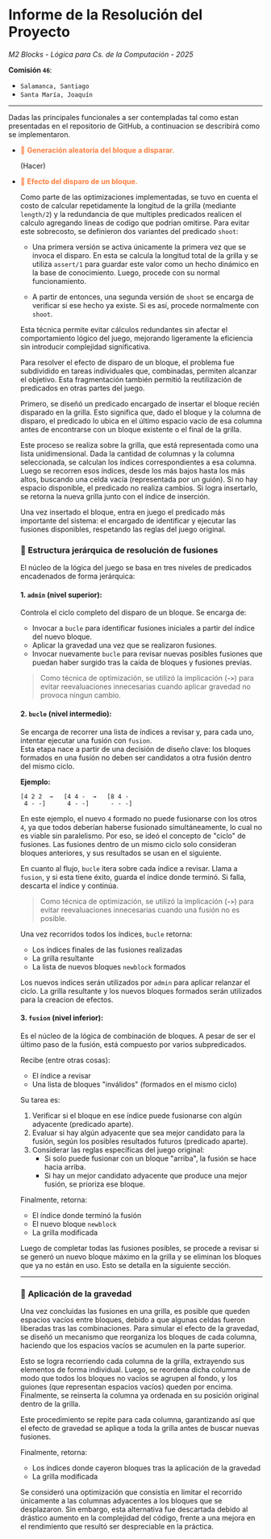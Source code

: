 # Informe de la Resolución del Proyecto
*M2 Blocks - Lógica para Cs. de la Computación - 2025*

**Comisión `46`**:
- `Salamanca, Santiago`
- `Santa María, Joaquín`
---
Dadas las principales funcionales a ser contempladas tal como estan presentadas en el repositorio de GitHub, a continuacion se describirá como se implementaron.


- <span style="color:#fc7f40">📌 **Generación aleatoria del bloque a disparar.**</span> 

    (Hacer)

- <span style="color:#fc7f40">📌  **Efecto del disparo de un bloque.**</span> 

    Como parte de las optimizaciones implementadas, se tuvo en cuenta el costo de calcular repetidamente la longitud de la grilla (mediante `length/2`) y la redundancia de que multiples predicados realicen el calculo agregando lineas de codigo que podrian omitirse. Para evitar este sobrecosto, se definieron dos variantes del predicado `shoot`:

    - Una primera versión se activa únicamente la primera vez que se invoca el disparo. En esta se calcula la longitud total de la grilla y se utiliza `assert/1` para guardar este valor como un hecho dinámico en la base de conocimiento. Luego, procede con su normal funcionamiento.

    - A partir de entonces, una segunda versión de `shoot` se encarga de verificar si ese hecho ya existe. Si es así, procede normalmente con `shoot`.

    Esta técnica permite evitar cálculos redundantes sin afectar el comportamiento lógico del juego, mejorando ligeramente la eficiencia sin introducir complejidad significativa.

    Para resolver el efecto de disparo de un bloque, el problema fue subdividido en tareas individuales que, combinadas, permiten alcanzar el objetivo. Esta fragmentación también permitió la reutilización de predicados en otras partes del juego.

    Primero, se diseñó un predicado encargado de insertar el bloque recién disparado en la grilla. Esto significa que, dado el bloque y la columna de disparo, el predicado lo ubica en el último espacio vacío de esa columna antes de encontrarse con un bloque existente o el final de la grilla.

    Este proceso se realiza sobre la grilla, que está representada como una lista unidimensional. Dada la cantidad de columnas y la columna seleccionada, se calculan los índices correspondientes a esa columna. Luego se recorren esos índices, desde los más bajos hasta los más altos, buscando una celda vacía (representada por un guión). Si no hay espacio disponible, el predicado no realiza cambios. Si logra insertarlo, se retorna la nueva grilla junto con el índice de inserción.

    Una vez insertado el bloque, entra en juego el predicado más importante del sistema: el encargado de identificar y ejecutar las fusiones disponibles, respetando las reglas del juego original.

    ### 🔹 Estructura jerárquica de resolución de fusiones

    El núcleo de la lógica del juego se basa en tres niveles de predicados encadenados de forma jerárquica:

    #### 1. `admin` (nivel superior):

    Controla el ciclo completo del disparo de un bloque. Se encarga de:

    - Invocar a `bucle` para identificar fusiones iniciales  a partir del índice del nuevo bloque.
    - Aplicar la gravedad una vez que se realizaron fusiones.
    - Invocar nuevamente `bucle` para revisar nuevas posibles fusiones  que puedan haber surgido tras la caída de bloques y fusiones previas.

    > Como técnica de optimización, se utilizó la implicación (**`->`**) para evitar reevaluaciones innecesarias cuando aplicar gravedad no provoca ningun cambio.

    #### 2. `bucle` (nivel intermedio):

    Se encarga de recorrer una lista de índices a revisar y, para cada uno, intentar ejecutar una fusión con `fusion`.\
    Esta etapa nace a partir de una decisión de diseño clave: los bloques formados en una fusión no deben ser candidatos a otra fusión dentro del mismo ciclo.

    **Ejemplo:**

    ```
    [4 2 2  →   [4 4 -  →   [8 4 -
     4 - -]      4 - -]      - - -]
    ```

    En este ejemplo, el nuevo `4` formado no puede fusionarse con los otros     `4`, ya que todos deberían haberse fusionado simultáneamente, lo cual   no es viable sin paralelismo. Por eso, se ideó el concepto de "ciclo"     de fusiones. Las fusiones dentro de un mismo ciclo solo consideran  bloques anteriores, y sus resultados se usan en el siguiente.

    En cuanto al flujo, `bucle` itera sobre cada índice a revisar. Llama a  `fusion`, y si esta tiene éxito, guarda el índice donde terminó. Si  falla, descarta el índice y continúa.

    > Como técnica de optimización, se utilizó la implicación (**`->`**) para evitar reevaluaciones innecesarias cuando una fusión no es posible.

    Una vez recorridos todos los índices, `bucle` retorna:

    - Los índices finales de las fusiones realizadas
    - La grilla resultante
    - La lista de nuevos bloques `newblock` formados

    Los nuevos indices serán utilizados por `admin` para aplicar relanzar el ciclo. La grilla resultante y los nuevos bloques formados serán utilizados para la creacion de efectos.

    #### 3. `fusion` (nivel inferior):

    Es el núcleo de la lógica de combinación de bloques. A pesar de ser el último paso de la fusión, está compuesto por varios subpredicados.

    Recibe (entre otras cosas): 
    - El índice a revisar
    - Una lista de bloques "inválidos" (formados en el mismo ciclo) 

    Su tarea es:    
    1. Verificar si el bloque en ese índice puede fusionarse con algún  adyacente (predicado aparte).
    2. Evaluar si hay algún adyacente que sea mejor candidato para la   fusión, según los posibles resultados futuros (predicado aparte).
    3. Considerar las reglas específicas del juego original:
       - Si solo puede fusionar con un bloque "arriba", la fusión se    hace hacia arriba.
       - Si hay un mejor candidato adyacente que produce una mejor  fusión, se prioriza ese bloque.  
 
    Finalmente, retorna:    
    - El índice donde terminó la fusión
    - El nuevo bloque `newblock`
    - La grilla modificada
     
    Luego de completar todas las fusiones posibles, se procede a revisar si se generó un nuevo bloque máximo en la grilla y se eliminan los  bloques que ya no están en uso. Esto se detalla en la siguiente sección.

    ---

    ### 🔽 Aplicación de la gravedad

    Una vez concluidas las fusiones en una grilla, es posible que queden espacios vacíos entre bloques, debido a que algunas celdas fueron  liberadas tras las combinaciones. Para simular el efecto de la gravedad, se diseñó un mecanismo que reorganiza los bloques de cada columna, haciendo que los espacios vacíos se acumulen en la parte superior.

    Esto se logra recorriendo cada columna de la grilla, extrayendo sus elementos de forma individual. Luego, se reordena dicha columna de modo que todos los bloques no vacíos se agrupen al fondo, y los guiones (que representan espacios vacíos) queden por encima. Finalmente, se  reinserta la columna ya ordenada en su posición original dentro de la    grilla.

    Este procedimiento se repite para cada columna, garantizando así que el efecto de gravedad se aplique a toda la grilla antes de buscar nuevas fusiones.

    Finalmente, retorna:
    - Los índices donde cayeron bloques tras la aplicación de la gravedad
    - La grilla modificada

    Se consideró una optimización que consistía en limitar el recorrido únicamente a las columnas adyacentes a los bloques que se desplazaron. Sin embargo, esta alternativa fue descartada debido al drástico aumento en la complejidad del código, frente a una mejora en el rendimiento que resultó ser despreciable en la práctica.